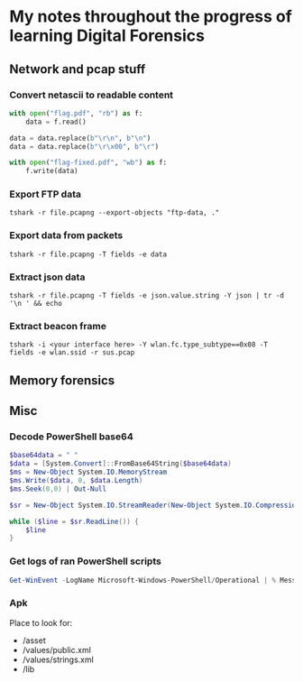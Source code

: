 # My notes throughout the progress of learning Digital Forensics

## Network and pcap stuff

### Convert netascii to readable content

```python
with open("flag.pdf", "rb") as f:
    data = f.read()

data = data.replace(b"\r\n", b"\n")
data = data.replace(b"\r\x00", b"\r")

with open("flag-fixed.pdf", "wb") as f:
    f.write(data)
```

### Export FTP data
```shell
tshark -r file.pcapng --export-objects "ftp-data, ."
```

### Export data from packets
```shell
tshark -r file.pcapng -T fields -e data
```
### Extract json data
```shell
tshark -r file.pcapng -T fields -e json.value.string -Y json | tr -d '\n ' && echo
```
### Extract beacon frame
```shell
tshark -i <your interface here> -Y wlan.fc.type_subtype==0x08 -T fields -e wlan.ssid -r sus.pcap
```

## Memory forensics


## Misc

### Decode PowerShell base64

```PowerShell
$base64data = " "
$data = [System.Convert]::FromBase64String($base64data)
$ms = New-Object System.IO.MemoryStream
$ms.Write($data, 0, $data.Length)
$ms.Seek(0,0) | Out-Null

$sr = New-Object System.IO.StreamReader(New-Object System.IO.Compression.DeflateStream($ms, [System.IO.Compression.CompressionMode]::Decompress))

while ($line = $sr.ReadLine()) {  
    $line
}
```

### Get logs of ran PowerShell scripts

```PowerShell
Get-WinEvent -LogName Microsoft-Windows-PowerShell/Operational | % Message > text.txt
```

### Apk

Place to look for:
+ /asset
+ /values/public.xml
+ /values/strings.xml
+ /lib
